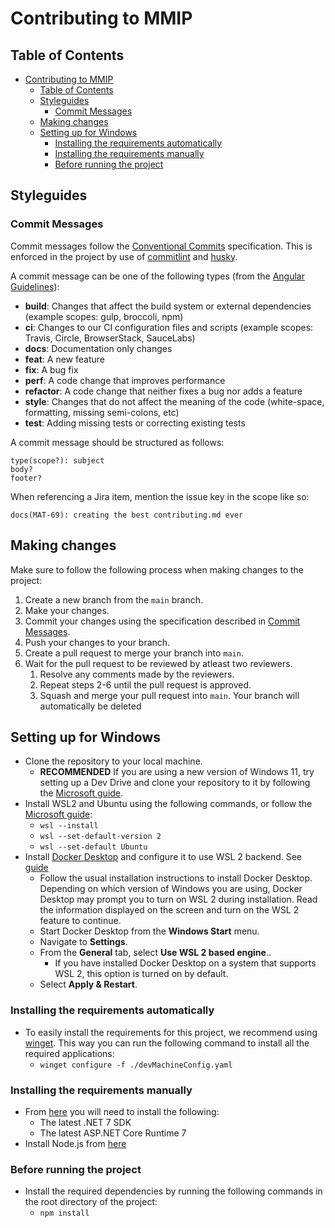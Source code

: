 <!-- omit in toc -->

# Contributing to MMIP

<!-- omit in toc -->

## Table of Contents

- [Contributing to MMIP](#contributing-to-mmip)
  - [Table of Contents](#table-of-contents)
  - [Styleguides](#styleguides)
    - [Commit Messages](#commit-messages)
  - [Making changes](#making-changes)
  - [Setting up for Windows](#setting-up-for-windows)
    - [Installing the requirements automatically](#installing-the-requirements-automatically)
    - [Installing the requirements manually](#installing-the-requirements-manually)
    - [Before running the project](#before-running-the-project)

## Styleguides

### Commit Messages

Commit messages follow the [Conventional Commits](https://www.conventionalcommits.org/en/v1.0.0/) specification. This is enforced in the project by use of [commitlint](https://commitlint.js.org/#/) and [husky](https://typicode.github.io/husky/).

A commit message can be one of the following types (from the [Angular Guidelines](https://github.com/angular/angular/blob/22b96b9/CONTRIBUTING.md#type)):

- **build**: Changes that affect the build system or external dependencies (example scopes: gulp, broccoli, npm)
- **ci**: Changes to our CI configuration files and scripts (example scopes: Travis, Circle, BrowserStack, SauceLabs)
- **docs**: Documentation only changes
- **feat**: A new feature
- **fix**: A bug fix
- **perf**: A code change that improves performance
- **refactor**: A code change that neither fixes a bug nor adds a feature
- **style**: Changes that do not affect the meaning of the code (white-space, formatting, missing semi-colons, etc)
- **test**: Adding missing tests or correcting existing tests

A commit message should be structured as follows:

```
type(scope?): subject
body?
footer?
```
When referencing a Jira item, mention the issue key in the scope like so:
```
docs(MAT-69): creating the best contributing.md ever
```

## Making changes

Make sure to follow the following process when making changes to the project:

1. Create a new branch from the `main` branch.
2. Make your changes.
3. Commit your changes using the specification described in [Commit Messages](#commit-messages).
4. Push your changes to your branch.
5. Create a pull request to merge your branch into `main`.
6. Wait for the pull request to be reviewed by atleast two reviewers.
   1. Resolve any comments made by the reviewers.
   2. Repeat steps 2-6 until the pull request is approved.
   3. Squash and merge your pull request into `main`. Your branch will automatically be deleted

## Setting up for Windows

- Clone the repository to your local machine.
  - **RECOMMENDED** If you are using a new version of Windows 11, try setting up a Dev Drive and clone your repository to it by following the [Microsoft guide](https://learn.microsoft.com/en-us/windows/dev-drive/).
- Install WSL2 and Ubuntu using the following commands, or follow the [Microsoft guide](https://learn.microsoft.com/en-us/windows/wsl/install):
  - `wsl --install`
  - `wsl --set-default-version 2`
  - `wsl --set-default Ubuntu`
- Install [Docker Desktop](https://www.docker.com/products/docker-desktop) and configure it to use WSL 2 backend. See [guide](https://docs.docker.com/desktop/wsl/)
  - Follow the usual installation instructions to install Docker Desktop. Depending on which version of Windows you are using, Docker Desktop may prompt you to turn on WSL 2 during installation. Read the information displayed on the screen and turn on the WSL 2 feature to continue.
  - Start Docker Desktop from the **Windows Start** menu.
  - Navigate to **Settings**.
  - From the **General** tab, select **Use WSL 2 based engine**..
    - If you have installed Docker Desktop on a system that supports WSL 2, this option is turned on by default.
  - Select **Apply & Restart**.

### Installing the requirements automatically

- To easily install the requirements for this project, we recommend using [winget](https://docs.microsoft.com/en-us/windows/package-manager/winget/). This way you can run the following command to install all the required applications:
  - `winget configure -f ./devMachineConfig.yaml`

### Installing the requirements manually

- From [here](https://dotnet.microsoft.com/download/dotnet/7.0) you will need to install the following:
  - The latest .NET 7 SDK
  - The latest ASP.NET Core Runtime 7
- Install Node.js from [here](https://nodejs.org/en/download/)

### Before running the project

- Install the required dependencies by running the following commands in the root directory of the project:
  - `npm install`

